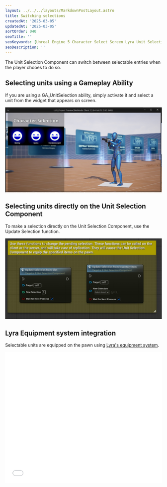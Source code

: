 ```yaml
---
layout: ../../../layouts/MarkdownPostLayout.astro
title: Switching selections
createdAt: '2025-03-05'
updatedAt: '2025-03-05'
sortOrder: 040
seoTitle: ''
seoKeywords: [Unreal Engine 5 Character Select Screen Lyra Unit Selection]
seoDescription: ''
---
```


The Unit Selection Component can switch between selectable entries when the player chooes to do so. 

## Selecting units using a Gameplay Ability

If you are using a <span class="object">GA_UnitSelection</span> ability, simply activate it and select a unit from the widget that appears on screen.

![](../../../assets/lyra-unit-selection/unit-selection-ingame.jpg)

## Selecting units directly on the Unit Selection Component

To make a selection directly on the Unit Selection Component, use the <span class="function">Update Selection</span> function.

![](../../../assets/lyra-unit-selection/update-selection.jpg)

## Lyra Equipment system integration

Selectable units are equipped on the pawn using [Lyra's equipment system](https://dev.epicgames.com/documentation/en-us/unreal-engine/lyra-inventory-and-equipment-in-unreal-engine).

<embed src="/pdf/lus-execution-flow.pdf" width="100%" height="420px" toolbar=0 frameborder="0" scrolling="no" />

